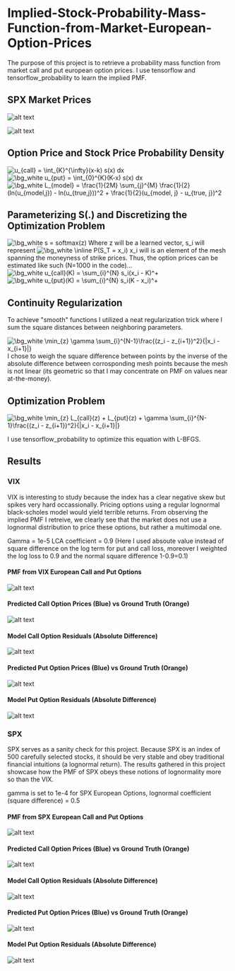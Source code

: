 # Implied-Stock-Probability-Mass-Function-from-Market-European-Option-Prices
The purpose of this project is to retrieve a probability mass function from market call and put european option prices.  I use tensorflow and tensorflow_probability to learn the implied PMF.

## SPX Market Prices

![alt text](https://github.com/PhilipFelizarta/Implied-Stock-Probability-Mass-Function-from-Market-European-Option-Prices/blob/main/figures/MarketCallPrices.png?raw=true)

![alt text](https://github.com/PhilipFelizarta/Implied-Stock-Probability-Mass-Function-from-Market-European-Option-Prices/blob/main/figures/MarketPutPrices.png?raw=true)

## Option Price and Stock Price Probability Density
<img src="https://latex.codecogs.com/png.image?\bg_white&space;u_{call}(K)&space;=&space;\int_{K}^{\infty}(x-K)&space;s(x)&space;dx&space;" title="u_{call} = \int_{K}^{\infty}(x-k) s(x) dx " />
<img src="https://latex.codecogs.com/png.image?\dpi{110}&space;\bg_white&space;u_{put}(K)&space;=&space;\int_{0}^{K}(K-x)&space;s(x)&space;dx&space;" title="\bg_white u_{put} = \int_{0}^{K}(K-x) s(x) dx " />
<img src="https://latex.codecogs.com/png.image?\dpi{110}&space;\bg_white&space;L_{model}&space;=&space;\frac{1}{2M}&space;\sum_{j}^{M}&space;\frac{1}{2}(ln(u_{model,j})&space;-&space;ln(u_{true,j}))^2&space;&plus;&space;\frac{1}{2}(u_{model,&space;j}&space;-&space;u_{true,&space;j})^2" title="\bg_white L_{model} = \frac{1}{2M} \sum_{j}^{M} \frac{1}{2}(ln(u_{model,j}) - ln(u_{true,j}))^2 + \frac{1}{2}(u_{model, j} - u_{true, j})^2" />

## Parameterizing S(.) and Discretizing the Optimization Problem
<img src="https://latex.codecogs.com/png.image?\dpi{110}&space;\bg_white&space;s&space;=&space;softmax(z)" title="\bg_white s = softmax(z)" />
Where z will be a learned vector, s_i will represent <img src="https://latex.codecogs.com/png.image?\dpi{110}&space;\bg_white&space;\inline&space;P(S_T&space;=&space;x_i)" title="\bg_white \inline P(S_T = x_i)" /> x_i will is an element of the mesh spanning the moneyness of strike prices. Thus, the option prices can be estimated like such (N=1000 in the code)...
<img src="https://latex.codecogs.com/png.image?\dpi{110}&space;\bg_white&space;u_{call}(K)&space;=&space;\sum_{i}^{N}&space;s_i(x_i&space;-&space;K)^&plus;&space;" title="\bg_white u_{call}(K) = \sum_{i}^{N} s_i(x_i - K)^+ " />
<img src="https://latex.codecogs.com/png.image?\dpi{110}&space;\bg_white&space;u_{put}(K)&space;=&space;\sum_{i}^{N}&space;s_i(K&space;-&space;x_i)^&plus;&space;" title="\bg_white u_{put}(K) = \sum_{i}^{N} s_i(K - x_i)^+ " />

## Continuity Regularization
To achieve "smooth" functions I utilized a neat regularization trick where I sum the square distances between neighboring parameters.

<img src="https://latex.codecogs.com/png.image?\dpi{110}&space;\bg_white&space;\min_{z}&space;\gamma&space;\sum_{i}^{N-1}\frac{(z_i&space;-&space;z_{i&plus;1})^2}{|x_i&space;-&space;x_{i&plus;1}|}" title="\bg_white \min_{z} \gamma \sum_{i}^{N-1}\frac{(z_i - z_{i+1})^2}{|x_i - x_{i+1}|}" />
I chose to weigh the square difference between points by the inverse of the absolute difference between corrosponding mesh points because the mesh is not linear (its geometric so that I may concentrate on PMF on values near at-the-money).

## Optimization Problem
<img src="https://latex.codecogs.com/png.image?\dpi{110}&space;\bg_white&space;\min_{z}&space;L_{call}(z)&space;&plus;&space;L_{put}(z)&space;&plus;&space;\gamma&space;\sum_{i}^{N-1}\frac{(z_i&space;-&space;z_{i&plus;1})^2}{|x_i&space;-&space;x_{i&plus;1}|}" title="\bg_white \min_{z} L_{call}(z) + L_{put}(z) + \gamma \sum_{i}^{N-1}\frac{(z_i - z_{i+1})^2}{|x_i - x_{i+1}|}" />

I use tensorflow_probability to optimize this equation with L-BFGS.

## Results
### VIX
VIX is interesting to study because the index has a clear negative skew but spikes very hard occassionally. Pricing options using a regular lognormal black-scholes model would yield terrible returns. From observing the implied PMF I retreive, we clearly see that the market does not use a lognormal distribution to price these options, but rather a multimodal one.

Gamma = 1e-5 LCA coefficient = 0.9 (Here I used absoute value instead of square difference on the log term for put and call loss, moreover I weighted the log loss to 0.9 and the normal square difference 1-0.9=0.1) 
#### PMF from VIX European Call and Put Options
![alt text](https://github.com/PhilipFelizarta/Implied-Stock-Probability-Mass-Function-from-Market-European-Option-Prices/blob/main/figures/vix_official/VIX_zoom.png?raw=true)

#### Predicted Call Option Prices (Blue) vs Ground Truth (Orange)
![alt text](https://github.com/PhilipFelizarta/Implied-Stock-Probability-Mass-Function-from-Market-European-Option-Prices/blob/main/figures/vix_official/ModelCall_VIX.png?raw=true)

#### Model Call Option Residuals (Absolute Difference)
![alt text](https://github.com/PhilipFelizarta/Implied-Stock-Probability-Mass-Function-from-Market-European-Option-Prices/blob/main/figures/vix_official/CallResiduals_VIX.png?raw=true)

#### Predicted Put Option Prices (Blue) vs Ground Truth (Orange)
![alt text](https://github.com/PhilipFelizarta/Implied-Stock-Probability-Mass-Function-from-Market-European-Option-Prices/blob/main/figures/vix_official/ModelPut_VIX.png?raw=true)

#### Model Put Option Residuals (Absolute Difference)
![alt text](https://github.com/PhilipFelizarta/Implied-Stock-Probability-Mass-Function-from-Market-European-Option-Prices/blob/main/figures/vix_official/PutResiduals_VIX.png?raw=true)

### SPX
SPX serves as a sanity check for this project. Because SPX is an index of 500 carefully selected stocks, it should be very stable and obey traditional financial intuitions (a lognormal return). The results gathered in this project showcase how the PMF of SPX obeys these notions of lognormality more so than the VIX.

gamma is set to 1e-4 for SPX European Options, lognormal coefficient (square difference) = 0.5
#### PMF from SPX European Call and Put Options
![alt text](https://github.com/PhilipFelizarta/Implied-Stock-Probability-Mass-Function-from-Market-European-Option-Prices/blob/main/figures/PMF.png?raw=true)

#### Predicted Call Option Prices (Blue) vs Ground Truth (Orange)
![alt text](https://github.com/PhilipFelizarta/Implied-Stock-Probability-Mass-Function-from-Market-European-Option-Prices/blob/main/figures/ModelCall.png?raw=true)

#### Model Call Option Residuals (Absolute Difference)
![alt text](https://github.com/PhilipFelizarta/Implied-Stock-Probability-Mass-Function-from-Market-European-Option-Prices/blob/main/figures/CallResiduals.png?raw=true)

#### Predicted Put Option Prices (Blue) vs Ground Truth (Orange)
![alt text](https://github.com/PhilipFelizarta/Implied-Stock-Probability-Mass-Function-from-Market-European-Option-Prices/blob/main/figures/ModelPut.png?raw=true)

#### Model Put Option Residuals (Absolute Difference)
![alt text](https://github.com/PhilipFelizarta/Implied-Stock-Probability-Mass-Function-from-Market-European-Option-Prices/blob/main/figures/PutResiduals.png?raw=true)
